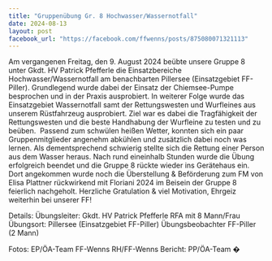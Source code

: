 ```yaml
---
title: "Gruppenübung Gr. 8 Hochwasser/Wassernotfall"
date: 2024-08-13
layout: post
facebook_url: "https://facebook.com/ffwenns/posts/875080071321113"
---
```


Am vergangenen Freitag, den 9. August 2024 beübte unsere Gruppe 8 unter Gkdt. HV Patrick Pfefferle die Einsatzbereiche Hochwasser/Wassernotfall am benachbarten Pillersee (Einsatzgebiet FF-Piller). Grundlegend wurde dabei der Einsatz der Chiemsee-Pumpe besprochen und in der Praxis ausprobiert. In weiterer Folge wurde das Einsatzgebiet Wassernotfall samt der Rettungswesten und Wurfleines aus unserem Rüstfahrzeug ausprobiert. Ziel war es dabei die Tragfähigkeit der Rettungswesten und die beste Handhabung der Wurfleine zu testen und zu beüben. ‍ Passend zum schwülen heißen Wetter, konnten sich ein paar Gruppenmitglieder angenehm abkühlen und zusätzlich dabei noch was lernen. Als dementsprechend schwierig stellte sich die Rettung einer Person aus dem Wasser heraus. Nach rund eineinhalb Stunden wurde die Übung erfolgreich beendet und die Gruppe 8 rückte wieder ins Gerätehaus ein. Dort angekommen wurde noch die Überstellung & Beförderung zum FM von Elisa Plattner rückwirkend mit Floriani 2024 im Beisein der Gruppe 8 feierlich nachgeholt. Herzliche Gratulation & viel Motivation, Ehrgeiz weiterhin bei unserer FF! 

Details:
Übungsleiter: Gkdt. HV Patrick Pfefferle 
RFA mit 8 Mann/Frau 
Übungsort: Pillersee (Einsatzgebiet FF-Piller)
Übungsbeobachter FF-Piller (2 Mann)

Fotos: EP/ÖA-Team FF-Wenns RH/FF-Wenns 
Bericht: PP/ÖA-Team �
